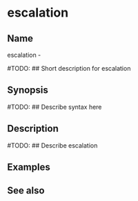 

# escalation


## Name
escalation - 

#TODO: ## Short description for escalation

## Synopsis
#TODO: ## Describe syntax here

## Description
#TODO: ## Describe escalation

## Examples

## See also

